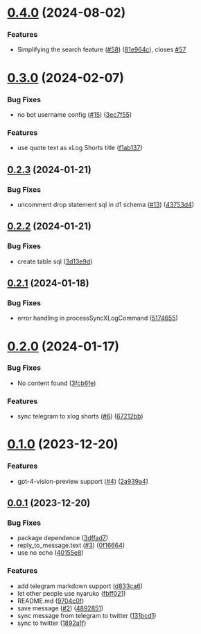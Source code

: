 # [0.4.0](https://github.com/niracler/nyaruko-telegram-bot/compare/v0.3.0...v0.4.0) (2024-08-02)


### Features

* Simplifying the search feature ([#58](https://github.com/niracler/nyaruko-telegram-bot/issues/58)) ([81e964c](https://github.com/niracler/nyaruko-telegram-bot/commit/81e964c222ed600cc23c46eb349b9f9778c87ca9)), closes [#57](https://github.com/niracler/nyaruko-telegram-bot/issues/57)

# [0.3.0](https://github.com/niracler/nyaruko-telegram-bot/compare/v0.2.3...v0.3.0) (2024-02-07)


### Bug Fixes

* no bot username config ([#15](https://github.com/niracler/nyaruko-telegram-bot/issues/15)) ([3ec7f55](https://github.com/niracler/nyaruko-telegram-bot/commit/3ec7f55e6608cb5b336bfd5cbb2a8bdedeb6d0ec))


### Features

* use quote text as xLog Shorts title ([f1ab137](https://github.com/niracler/nyaruko-telegram-bot/commit/f1ab1377fa863b0e1d9f597e4c939c4fb43c8157))

## [0.2.3](https://github.com/niracler/nyaruko-telegram-bot/compare/v0.2.2...v0.2.3) (2024-01-21)


### Bug Fixes

* uncomment drop statement sql in d1 schema ([#13](https://github.com/niracler/nyaruko-telegram-bot/issues/13)) ([43753d4](https://github.com/niracler/nyaruko-telegram-bot/commit/43753d45d5cdf34d562249c42f8f2d5e61d5a201))

## [0.2.2](https://github.com/niracler/nyaruko-telegram-bot/compare/v0.2.1...v0.2.2) (2024-01-21)


### Bug Fixes

* create table sql ([3d13e9d](https://github.com/niracler/nyaruko-telegram-bot/commit/3d13e9d92cb28d4fc5848f4563fcb727df555f5d))

## [0.2.1](https://github.com/niracler/nyaruko-telegram-bot/compare/v0.2.0...v0.2.1) (2024-01-18)


### Bug Fixes

* error handling in processSyncXLogCommand ([5174655](https://github.com/niracler/nyaruko-telegram-bot/commit/51746558bd79cba1a5dfde5aca22be02da99b948))

# [0.2.0](https://github.com/niracler/nyaruko-telegram-bot/compare/v0.1.0...v0.2.0) (2024-01-17)


### Bug Fixes

* No content found ([3fcb6fe](https://github.com/niracler/nyaruko-telegram-bot/commit/3fcb6fe7e8dd7eb5603a55b6d40ef023f0cc232c))


### Features

* sync telegram to xlog shorts ([#6](https://github.com/niracler/nyaruko-telegram-bot/issues/6)) ([67212bb](https://github.com/niracler/nyaruko-telegram-bot/commit/67212bba56ecce5cb4fb392d0d0d429773a74e7d))

# [0.1.0](https://github.com/niracler/nyaruko-telegram-bot/compare/v0.0.1...v0.1.0) (2023-12-20)


### Features

* gpt-4-vision-preview support ([#4](https://github.com/niracler/nyaruko-telegram-bot/issues/4)) ([2a939a4](https://github.com/niracler/nyaruko-telegram-bot/commit/2a939a4627d523024e5c38562552fdc6d23b71f0))



## [0.0.1](https://github.com/niracler/nyaruko-telegram-bot/compare/1892a1f2f38a05fe5d68a6d4c68b9792bf3cf32e...v0.0.1) (2023-12-20)


### Bug Fixes

* package dependence ([3dffad7](https://github.com/niracler/nyaruko-telegram-bot/commit/3dffad74550ac9dcfd9b8ed51235379f2f025694))
* reply_to_message.text ([#3](https://github.com/niracler/nyaruko-telegram-bot/issues/3)) ([0f16664](https://github.com/niracler/nyaruko-telegram-bot/commit/0f1666451349dfc05eda0eee6f2edfd2b487ff33))
* use no echo ([40155e8](https://github.com/niracler/nyaruko-telegram-bot/commit/40155e889102bc8d10234e0e34bc06bbf602c678))


### Features

* add telegram markdown support ([d833ca6](https://github.com/niracler/nyaruko-telegram-bot/commit/d833ca6329d3c35850eefe7815f3a584e2c6bb68))
* let other people use nyaruko ([fbff021](https://github.com/niracler/nyaruko-telegram-bot/commit/fbff0219074b707600bd13574c7c27c8ffdcdd77))
* README.md ([9704c0f](https://github.com/niracler/nyaruko-telegram-bot/commit/9704c0f9c154df235bcf73e7fdb7f88450bef287))
* save message ([#2](https://github.com/niracler/nyaruko-telegram-bot/issues/2)) ([4892851](https://github.com/niracler/nyaruko-telegram-bot/commit/4892851e3ccf1cf6b53275d9b07f8d917c6a6d60))
* sync message from telegram to twitter ([131bcd1](https://github.com/niracler/nyaruko-telegram-bot/commit/131bcd13ba778bfe0182be7924227e4c12b4ad42))
* sync to twitter ([1892a1f](https://github.com/niracler/nyaruko-telegram-bot/commit/1892a1f2f38a05fe5d68a6d4c68b9792bf3cf32e))
